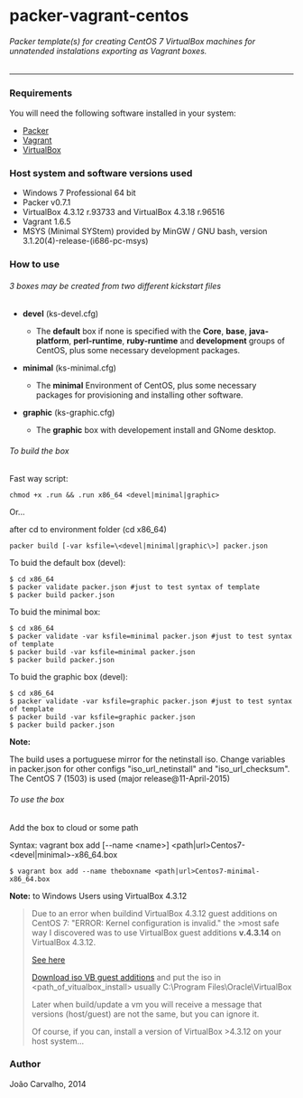 # packer-vagrant-centos

###### Packer template(s) for creating CentOS 7 VirtualBox machines for unnatended instalations exporting as Vagrant boxes.
<hr>

### Requirements

You will need the following software installed in your system:

* [Packer](http://www.packer.io/)
* [Vagrant](http://www.vagrantup.com/)
* [VirtualBox](https://www.virtualbox.org/)

### Host system and software versions used

* Windows 7 Professional 64 bit
* Packer v0.7.1
* VirtualBox 4.3.12 r.93733 and VirtualBox 4.3.18 r.96516 
* Vagrant 1.6.5
* MSYS (Minimal SYStem) provided by MinGW / GNU bash, version 3.1.20(4)-release-(i686-pc-msys)

### How to use

###### 3 boxes may be created from two different kickstart files
  
* **devel** (ks-devel.cfg) 

	- The **default** box if none is specified with the **Core**, **base**, **java-platform**, **perl-runtime**, **ruby-runtime** and **development** groups of CentOS, plus some necessary development packages. 

* **minimal** (ks-minimal.cfg)

	- The **minimal** Environment of CentOS, plus some necessary packages for provisioning and installing other software. 

* **graphic** (ks-graphic.cfg) 

	- The **graphic** box with developement install and GNome desktop. 


###### To build the box

Fast way script:

```
chmod +x .run && .run x86_64 <devel|minimal|graphic>
```

Or... 

after cd to environment folder (cd x86_64)

```
packer build [-var ksfile=\<devel|minimal|graphic\>] packer.json
```

To buid the default box (devel):
```
$ cd x86_64
$ packer validate packer.json #just to test syntax of template
$ packer build packer.json
```
To buid the minimal box:
```
$ cd x86_64
$ packer validate -var ksfile=minimal packer.json #just to test syntax of template
$ packer build -var ksfile=minimal packer.json
$ packer build packer.json
```
To buid the graphic box (devel):
```
$ cd x86_64
$ packer validate -var ksfile=graphic packer.json #just to test syntax of template
$ packer build -var ksfile=graphic packer.json
$ packer build packer.json
```

**Note:** 

The build uses a portuguese mirror for the netinstall iso. Change variables in packer.json for other configs "iso_url_netinstall" and "iso_url_checksum".
The CentOS 7 (1503) is used (major release@11-April-2015) 

###### To use the box

Add the box to cloud or some path

Syntax: vagrant box add [--name \<name>] \<path|url>Centos7-\<devel|minimal\>-x86_64.box

```
$ vagrant box add --name theboxname <path|url>Centos7-minimal-x86_64.box
```

**Note:** to Windows Users using VirtualBox 4.3.12

>Due to an error when buildind VirtualBox 4.3.12 guest additions on CentOS 7: "ERROR: Kernel configuration is invalid." the >most safe way I discovered was to use VirtualBox guest additions **v.4.3.14** on VirtualBox 4.3.12.
>
>[See here](https://forums.virtualbox.org/viewtopic.php?f=3&t=62485&start=15#p298960)
>
>[Download iso VB guest additions](http://download.virtualbox.org/virtualbox/) and put the iso in \<path_of_vitualbox_install\> usually C:\Program Files\Oracle\VirtualBox
>
>Later when build/update a vm you will receive a message that versions (host/guest) are not the same, but you can ignore it.
>
>Of course, if you can, install a version of VirtualBox \>4.3.12  on your host system...

### Author

João Carvalho, 2014
